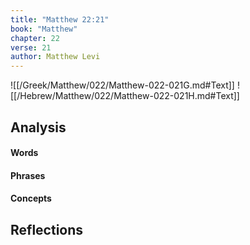 ```yaml
---
title: "Matthew 22:21"
book: "Matthew"
chapter: 22
verse: 21
author: Matthew Levi
---
```

![[/Greek/Matthew/022/Matthew-022-021G.md#Text]]
![[/Hebrew/Matthew/022/Matthew-022-021H.md#Text]]

## Analysis

#### Words

#### Phrases

#### Concepts

## Reflections
